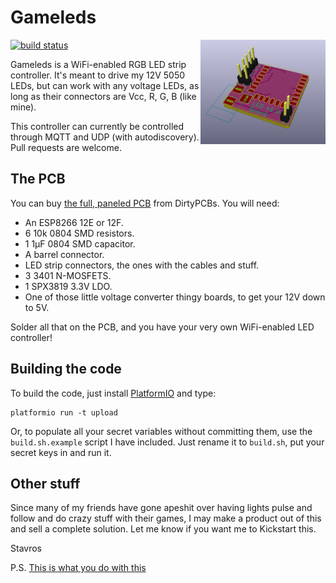 ﻿Gameleds
========

<img align="right" src="misc/images/front.png" width="200px" />

[![build
status](https://gitlab.com/skorokithakis/gamelights/badges/master/build.svg)](https://gitlab.com/skorokithakis/gamelights/commits/master)


Gameleds is a WiFi-enabled RGB LED strip controller. It's meant to drive my 12V
5050 LEDs, but can work with any voltage LEDs, as long as their connectors are
Vcc, R, G, B (like mine).

This controller can currently be controlled through MQTT and UDP (with
autodiscovery). Pull requests are welcome.


The PCB
-------

You can buy [the full, paneled
PCB](http://dirtypcbs.com/view.php?share=16892&accesskey=996a11f93e9b6f833112ceedd77168f7)
from DirtyPCBs. You will need:

* An ESP8266 12E or 12F.
* 6 10k 0804 SMD resistors.
* 1 1μF 0804 SMD capacitor.
* A barrel connector.
* LED strip connectors, the ones with the cables and stuff.
* 3 3401 N-MOSFETS.
* 1 SPX3819 3.3V LDO.
* One of those little voltage converter thingy boards, to get your 12V down to
  5V.

Solder all that on the PCB, and you have your very own WiFi-enabled LED
controller!


Building the code
-----------------

To build the code, just install [PlatformIO](http://platformio.org/) and type:

```
platformio run -t upload
```

Or, to populate all your secret variables without committing them, use the
`build.sh.example` script I have included. Just rename it to `build.sh`, put
your secret keys in and run it.


Other stuff
-----------

Since many of my friends have gone apeshit over having lights pulse and follow
and do crazy stuff with their games, I may make a product out of this and sell
a complete solution. Let me know if you want me to Kickstart this.

Stavros

P.S. [This is what you do with this](https://www.youtube.com/embed/h-SKXioq_Yg)
